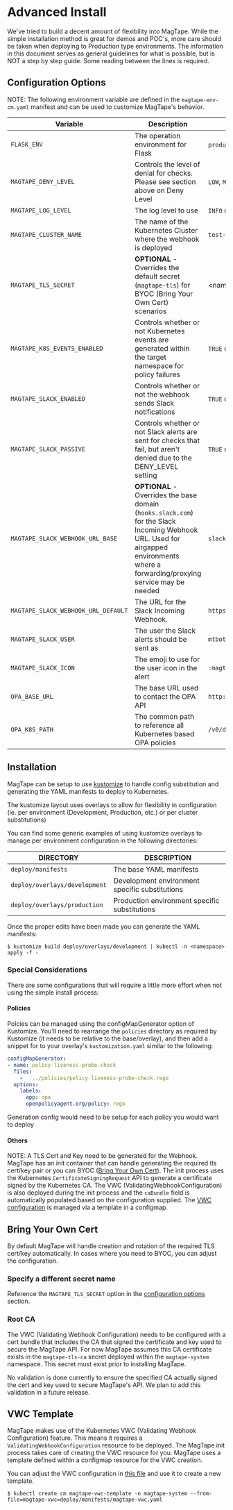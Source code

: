 # Advanced Install

We've tried to build a decent amount of flexibility into MagTape. While the simple installation method is great for demos and POC's, more care should be taken when deploying to Production type environments. The information in this document serves as general guidelines for what is possible, but is NOT a step by step guide. Some reading between the lines is required.

## Configuration Options

NOTE: The following environment variable are defined in the `magtape-env-cm.yaml` manifest and can be used to customize MagTape's behavior.

| Variable                       | Description                                                                     | Values                        |
|---                             |---                                                                              |---                            |
| `FLASK_ENV`                    | The operation environment for Flask                                             | `production` or `development` |
| `MAGTAPE_DENY_LEVEL`           | Controls the level of denial for checks. Please see section above on Deny Level | `LOW`, `MED`, or `HIGH`       |
| `MAGTAPE_LOG_LEVEL`            | The log level to use                                                            | `INFO` or `DEBUG`             |
| `MAGTAPE_CLUSTER_NAME`         | The name of the Kubernetes Cluster where the webhook is deployed                | `test-cluster`                |            
| `MAGTAPE_TLS_SECRET`           | **OPTIONAL** - Overrides the default secret (`magtape-tls`) for BYOC (Bring Your Own Cert) scenarios| <name_of_secret> (STRING)          |
| `MAGTAPE_K8S_EVENTS_ENABLED`   | Controls whether or not Kubernetes events are generated within the target namespace for policy failures | `TRUE` or `FALSE`      |
| `MAGTAPE_SLACK_ENABLED`        | Controls whether or not the webhook sends Slack notifications                                        | `TRUE` or `FALSE`         |
| `MAGTAPE_SLACK_PASSIVE`        | Controls whether or not Slack alerts are sent for checks that fail, but aren't denied due to the DENY_LEVEL setting | `TRUE` or `FALSE` |
| `MAGTAPE_SLACK_WEBHOOK_URL_BASE` | **OPTIONAL** - Overrides the base domain (`hooks.slack.com`) for the Slack Incoming Webhook URL. Used for airgapped environments where a forwarding/proxying service may be needed | `slack-proxy.example.com` |
| `MAGTAPE_SLACK_WEBHOOK_URL_DEFAULT`  | The URL for the Slack Incoming Webhook. | `https://hooks.slack.com/services/XXXXXXXX/XXXXXXXX/XXXXXXXXXXXXXXXXXX` |
| `MAGTAPE_SLACK_USER`           | The user the Slack alerts should be sent as                                     | `mtbot`                     |
| `MAGTAPE_SLACK_ICON`           | The emoji to use for the user icon in the alert                                 | `:magtape:`                 |
| `OPA_BASE_URL`                 | The base URL used to contact the OPA API                                        | `http://localhost:8181`     |
| `OPA_K8S_PATH`                 | The common path to reference all Kubernetes based OPA policies                  | `/v0/data/magtape`          |

## Installation

MagTape can be setup to use [kustomize](https://kustomize.io) to handle config substitution and generating the YAML manifests to deploy to Kubernetes.

The kustomize layout uses overlays to allow for flexibility in configuration (ie. per environment (Development, Production, etc.) or per cluster substitutions)

You can find some generic examples of using kustomize overlays to manage per environment configuration in the following directories:

| DIRECTORY                                 | DESCRIPTION                                       |
|---                                        |---                                                |
| `deploy/manifests`                        | The base YAML manifests                           |
| `deploy/overlays/development`             | Development environment specific substitutions    |
| `deploy/overlays/production`              | Production environment specific substitutions     |

Once the proper edits have been made you can generate the YAML manifests:

```shell
$ kustomize build deploy/overlays/development | kubectl -n <namespace> apply -f -
```

### Special Considerations

There are some configurations that will require a little more effort when not using the simple install process:

#### Policies

Polcies can be managed using the configMapGenerator option of Kustomize. You'll need to rearrange the `policies` directory as required by Kustomize (it needs to be relative to the base/overlay), and then add a snippet for to your overlay's `kustomization.yaml` similar to the following:

```yaml
configMapGenerator:
- name: policy-liveness-probe-check
  files:
    -   ../policies/policy-liveness-probe-check.rego
  options:
    labels:
      app: opa
      openpolicyagent.org/policy: rego
```

Generation config would need to be setup for each policy you would want to deploy

#### Others

NOTE: A TLS Cert and Key need to be generated for the Webhook. MagTape has an init container that can handle generating the required tls cert/key pair or you can BYOC ([Bring Your Own Cert](#bring-your-own-cert)). The init process uses the Kubernetes `CertificateSigningRequest` API to generate a certificate signed by the Kubernetes CA. The VWC (ValidatingWebhookConfiguration) is also deployed during the init process and the `caBundle` field is automatically populated based on the configuration supplied. The [VWC configuration](#vwc-template) is managed via a template in a configmap.

## Bring Your Own Cert

By default MagTape will handle creation and rotation of the required TLS cert/key automatically. In cases where you need to BYOC, you can adjust the configuration.

### Specify a different secret name

Reference the `MAGTAPE_TLS_SECRET` option in the [configuration options](#configuration-options) section.

### Root CA

The VWC (Validating Webhook Configuration) needs to be configured with a cert bundle that includes the CA that signed the certificate and key used to secure the MagTape API. For now MagTape assumes this CA certificate exists in the `magtape-tls-ca` secret deployed within the `magtape-system` namespace. This secret must exist prior to installing MagTape.

No validation is done currently to ensure the specified CA actually signed the cert and key used to secure MagTape's API. We plan to add this validation in a future release.

## VWC Template

MagTape makes use of the Kubernetes VWC (Validating Webhook Configuration) feature. This means it requires a `ValidatingWebhookConfiguration` resource to be deployed. The MagTape init process takes care of creating the VWC resource for you. MagTape uses a template defined within a configmap resource for the VWC creation.  

You can adjust the VWC configuration in [this file](/deploy/manifests/magtape-vwc.yaml) and use it to create a new template.

```shell
$ kubectl create cm magtape-vwc-template -n magtape-system --from-file=magtape-vwc=deploy/manifests/magtape-vwc.yaml
```
